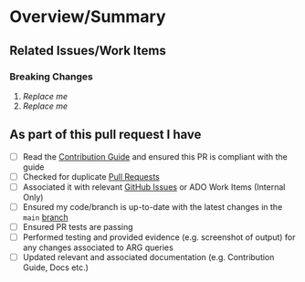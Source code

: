 <!-- Thank you for submitting a Pull Request. Please fill out the template below.-->

# Overview/Summary

<!-- Thank you for your contribution! Please add a brief description of what this Pull Request fixes, changes, etc. -->

## Related Issues/Work Items

<!--
- To associate a GitHub Issue, use a [key word](https://docs.github.com/en/issues/tracking-your-work-with-issues/linking-a-pull-request-to-an-issue#linking-a-pull-request-to-an-issue-using-a-keyword) preceded with the GitHub issue number.
- To associate an ADO Work Item (internal Microsoft team member), use the key word `AB#` succeeded with the [ADO Work Item ID](https://docs.github.com/en/issues/tracking-your-work-with-issues/linking-a-pull-request-to-an-issue#linking-a-pull-request-to-an-issue-using-a-keyword).
-->

### Breaking Changes

1. _Replace me_
2. _Replace me_

## As part of this pull request I have

<!-- Use the checkboxes [x] on the options that are relevant. -->

- [ ] Read the [Contribution Guide](https://azure.github.io/Azure-Proactive-Resiliency-Library-v2/contributing) and ensured this PR is compliant with the guide
- [ ] Checked for duplicate [Pull Requests](https://github.com/Azure/Azure-Proactive-Resiliency-Library-v2/pulls)
- [ ] Associated it with relevant [GitHub Issues](https://github.com/Azure/Azure-Proactive-Resiliency-Library-v2/issues) or ADO Work Items (Internal Only)
- [ ] Ensured my code/branch is up-to-date with the latest changes in the `main` [branch](https://github.com/Azure/Azure-Proactive-Resiliency-Library-v2/tree/main)
- [ ] Ensured PR tests are passing
- [ ] Performed testing and provided evidence (e.g. screenshot of output) for any changes associated to ARG queries
- [ ] Updated relevant and associated documentation (e.g. Contribution Guide, Docs etc.)
